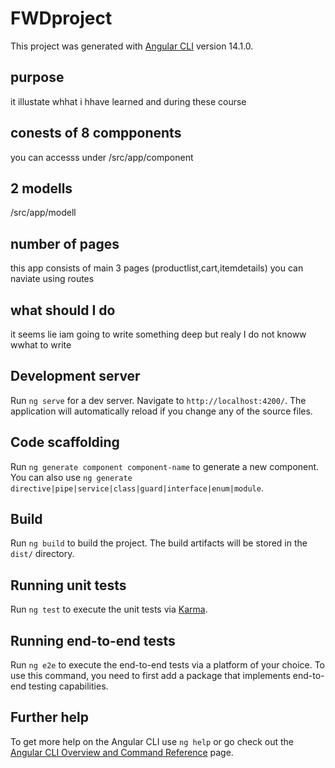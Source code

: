 # FWDproject

This project was generated with [Angular CLI](https://github.com/angular/angular-cli) version 14.1.0.
## purpose 
it illustate whhat i hhave learned and during these course
## conests of 8 compponents 
you can accesss under /src/app/component
## 2 modells 
/src/app/modell
## number of pages 
this app consists of main 3 pages (productlist,cart,itemdetails) you can naviate using routes 
## what should I do 
it seems lie iam going to write something deep but realy I do not knoww wwhat to write 
## Development server

Run `ng serve` for a dev server. Navigate to `http://localhost:4200/`. The application will automatically reload if you change any of the source files.

## Code scaffolding

Run `ng generate component component-name` to generate a new component. You can also use `ng generate directive|pipe|service|class|guard|interface|enum|module`.

## Build

Run `ng build` to build the project. The build artifacts will be stored in the `dist/` directory.

## Running unit tests

Run `ng test` to execute the unit tests via [Karma](https://karma-runner.github.io).

## Running end-to-end tests

Run `ng e2e` to execute the end-to-end tests via a platform of your choice. To use this command, you need to first add a package that implements end-to-end testing capabilities.

## Further help

To get more help on the Angular CLI use `ng help` or go check out the [Angular CLI Overview and Command Reference](https://angular.io/cli) page.
